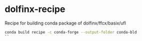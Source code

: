 # dolfinx-recipe

Recipe for building conda package of dolfinx/ffcx/basix/ufl

```bash
conda build recipe -c conda-forge --output-folder conda-bld
``
